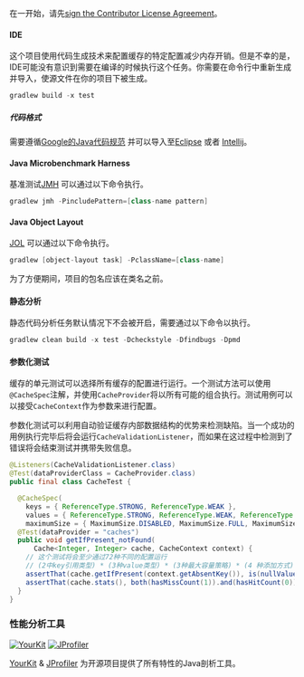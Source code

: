 在一开始，请先[sign the Contributor License Agreement](https://cla-assistant.io/ben-manes/caffeine)。

#### IDE
这个项目使用代码生成技术来配置缓存的特定配置减少内存开销。但是不幸的是，IDE可能没有意识到需要在编译的时候执行这个任务。你需要在命令行中重新生成并导入，使源文件在你的项目下被生成。      

```gradle
gradlew build -x test
```

##### 代码格式
需要遵循[Google的Java代码规范](https://google.github.io/styleguide/javaguide.html) 并可以导入至[Eclipse](https://raw.githubusercontent.com/google/styleguide/gh-pages/eclipse-java-google-style.xml) 或者 [Intellij](https://raw.githubusercontent.com/google/styleguide/gh-pages/intellij-java-google-style.xml)。     

#### Java Microbenchmark Harness
基准测试[JMH](https://github.com/melix/jmh-gradle-plugin) 可以通过以下命令执行。     

```gradle
gradlew jmh -PincludePattern=[class-name pattern]
```

#### Java Object Layout
[JOL](http://openjdk.java.net/projects/code-tools/jol) 可以通过以下命令执行。    

```gradle
gradlew [object-layout task] -PclassName=[class-name]
```

为了方便期间，项目的包名应该在类名之前。     

#### 静态分析
静态代码分析任务默认情况下不会被开启，需要通过以下命令以执行。    

```gradle
gradlew clean build -x test -Dcheckstyle -Dfindbugs -Dpmd
```

#### 参数化测试
缓存的单元测试可以选择所有缓存的配置进行运行。一个测试方法可以使用`@CacheSpec`注解，并使用`CacheProvider`将以所有可能的组合执行。测试用例可以以接受`CacheContext`作为参数来进行配置。     

参数化测试可以利用自动验证缓存内部数据结构的优势来检测缺陷。当一个成功的用例执行完毕后将会运行`CacheValidationListener`，而如果在这过程中检测到了错误将会结束测试并携带失败信息。     

```java
@Listeners(CacheValidationListener.class)
@Test(dataProviderClass = CacheProvider.class)
public final class CacheTest {

  @CacheSpec(
    keys = { ReferenceType.STRONG, ReferenceType.WEAK },
    values = { ReferenceType.STRONG, ReferenceType.WEAK, ReferenceType.SOFT },
    maximumSize = { MaximumSize.DISABLED, MaximumSize.FULL, MaximumSize.UNREACHABLE })
  @Test(dataProvider = "caches")
  public void getIfPresent_notFound(
      Cache<Integer, Integer> cache, CacheContext context) {
    // 这个测试将会至少通过72种不同的配置运行
    // (2中key引用类型) * (3种value类型) * (3种最大容量策略) * (4 种添加方式)
    assertThat(cache.getIfPresent(context.getAbsentKey()), is(nullValue());
    assertThat(cache.stats(), both(hasMissCount(1)).and(hasHitCount(0)));
  }
}
```

### 性能分析工具
[![YourKit](http://www.yourkit.com/images/yklogo.png)](http://www.yourkit.com) [![JProfiler](https://www.ej-technologies.com/images/product_banners/jprofiler_large.png)](https://www.ej-technologies.com/products/jprofiler/overview.html)

[YourKit](http://www.yourkit.com) & [JProfiler](https://www.ej-technologies.com) 为开源项目提供了所有特性的Java剖析工具。
